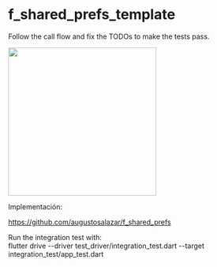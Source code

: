 # f_shared_prefs_template

Follow the call flow and fix the TODOs to make the tests pass.


<img src="https://user-images.githubusercontent.com/4458129/178773695-b5a7aa7d-fce4-4e72-952a-384c0f6ce924.gif" width="300" />

Implementación:

https://github.com/augustosalazar/f_shared_prefs

Run the integration test with:  
flutter drive --driver test_driver/integration_test.dart --target integration_test/app_test.dart
